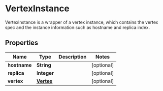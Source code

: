 

# VertexInstance

VertexInstance is a wrapper of a vertex instance, which contains the vertex spec and the instance information such as hostname and replica index.

## Properties

| Name | Type | Description | Notes |
|------------ | ------------- | ------------- | -------------|
|**hostname** | **String** |  |  [optional] |
|**replica** | **Integer** |  |  [optional] |
|**vertex** | [**Vertex**](Vertex.md) |  |  [optional] |



